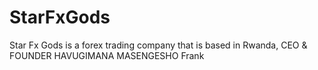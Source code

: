 # StarFxGods
Star Fx Gods is a forex trading company that is based in Rwanda, CEO &amp; FOUNDER HAVUGIMANA MASENGESHO Frank
